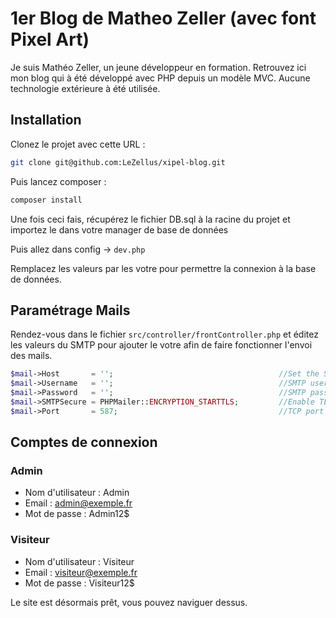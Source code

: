 # 1er Blog de Matheo Zeller (avec font Pixel Art)
Je suis Mathéo Zeller, un jeune développeur en formation. Retrouvez ici mon blog qui à été développé avec PHP depuis un modèle MVC.
Aucune technologie extérieure à été utilisée.

## Installation

Clonez le projet avec cette URL : 
```bash
git clone git@github.com:LeZellus/xipel-blog.git
```
Puis lancez composer :
```bash
composer install
```

Une fois ceci fais, récupérez le fichier DB.sql à la racine du projet et importez le dans votre manager de base de données

Puis allez dans config -> `dev.php`

Remplacez les valeurs par les votre pour permettre la connexion à la base de données.

## Paramétrage Mails

Rendez-vous dans le fichier ``src/controller/frontController.php`` et éditez les valeurs du SMTP pour ajouter le votre afin de faire fonctionner l'envoi des mails.
```php
$mail->Host       = '';                                     //Set the SMTP server to send through
$mail->Username   = '';                                     //SMTP username
$mail->Password   = '';                                     //SMTP password
$mail->SMTPSecure = PHPMailer::ENCRYPTION_STARTTLS;         //Enable TLS encryption; `PHPMailer::ENCRYPTION_SMTPS` encouraged
$mail->Port       = 587;                                    //TCP port to connect to, use 465 for `PHPMailer::ENCRYPTION_SMTPS` above
```

## Comptes de connexion

### Admin

-   Nom d'utilisateur : Admin
-   Email : admin@exemple.fr
-   Mot de passe : Admin12$

### Visiteur

-   Nom d'utilisateur : Visiteur
-   Email : visiteur@exemple.fr
-   Mot de passe : Visiteur12$

Le site est désormais prêt, vous pouvez naviguer dessus.
